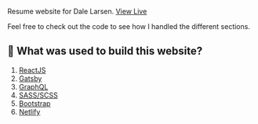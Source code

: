 Resume website for Dale Larsen. [View Live](https://dalelarsen.com)

Feel free to check out the code to see how I handled the different sections.

## 🚀 What was used to build this website?

1.  [ReactJS](https://reactjs.org)
2.  [Gatsby](https://www.gatsbyjs.org)
3.  [GraphQL](https://graphql.org)
4.  [SASS/SCSS](https://sass-lang.com)
5.  [Bootstrap](https://getbootstrap.com/)
6.  [Netlify](https://netlify.com)